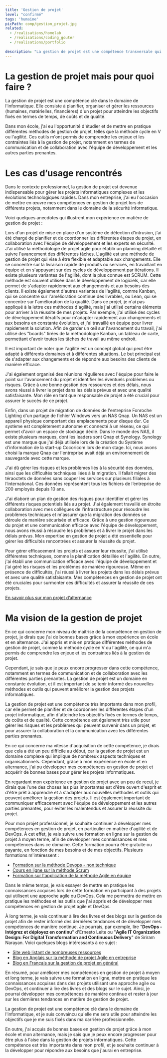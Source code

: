 ```yaml
---
title: 'Gestion de projet'
level: "confirmé"
tags: 'humaine'
picPath: comp/gestion_projet.jpg
related:
  - /realisations/homelab
  - /realisations/coding_gouter
  - /realisations/portfolio
  
description: "La gestion de projet est une compétence transversale qui peut être appliquée dans de nombreux contextes, y compris dans les projets personnels. Elle permet de mieux gérer les tâches et les projets de la vie quotidienne pour maximiser l'efficacité et la productivité."
---
```


# La gestion de projet mais pour quoi faire ?

La gestion de projet est une compétence clé dans le domaine de l'informatique. Elle consiste à planifier, organiser et gérer les ressources (humaines, matérielles, financières) d'un projet pour atteindre les objectifs fixés en termes de temps, de coûts et de qualité.

Dans mon école, j'ai eu l'opportunité d'étudier et de mettre en pratique différentes méthodes de gestion de projet, telles que la méthode cycle en V ou l'agilité. Ces outils m'ont permis de comprendre les enjeux et les contraintes liés à la gestion de projet, notamment en termes de communication et de collaboration avec l'équipe de développement et les autres parties prenantes.

# Les cas d’usage rencontrés

Dans le contexte professionnel, la gestion de projet est devenue indispensable pour gérer les projets informatiques complexes et les évolutions technologiques rapides. Dans mon entreprise, j'ai eu l'occasion de mettre en œuvre mes compétences en gestion de projet lors de différents projets, notamment dans le domaine de la sécurité informatique.

Voici quelques anecdotes qui illustrent mon expérience en matière de gestion de projet :

Lors d'un projet de mise en place d'un système de détection d'intrusion, j'ai été chargé de planifier et de coordonner les différentes étapes du projet, en collaboration avec l'équipe de développement et les experts en sécurité. J'ai utilisé la méthodologie de projet agile pour établir un planning détaillé et suivre l'avancement des différentes tâches.
L'agilité est une méthode de gestion de projet qui vise à être flexible et adaptable aux changements. Elle se concentre sur la livraison rapide de produits ou services, en travaillant en équipe et en s'appuyant sur des cycles de développement par itérations.
Il existe plusieurs variantes de l'agilité, dont la plus connue est SCRUM. Cette méthode est souvent utilisée dans le développement de logiciels, car elle permet de s'adapter rapidement aux changements et aux besoins des clients.
Il existe également d'autres variantes de l'agilité, comme Kanban, qui se concentre sur l'amélioration continue des livrables, ou Lean, qui se concentre sur l'amélioration de la qualité.
Dans ce projet, je n'ai pas appliqué à la lettre ces méthodes d'agilité, mais j'ai utilisé certains éléments pour arriver à la réussite de mes projets. Par exemple, j'ai utilisé des cycles de développement itératifs pour m'adapter rapidement aux changements et aux besoins en constante évolution, et j'ai travaillé en équipe pour livrer rapidement la solution.
Afin de garder un œil sur l'avancement du travail, j'ai utilisé des "boards" tirées de la méthodologie Kanban, un tableau de carte, permettant d'avoir toutes les tâches de travail au même endroit.


Il est important de noter que l'agilité est un concept global qui peut être adapté à différents domaines et à différentes situations. Le but principal est de s'adapter aux changements et de répondre aux besoins des clients de manière efficace.

J'ai également organisé des réunions régulières avec l'équipe pour faire le point sur l'avancement du projet et identifier les éventuels problèmes ou risques. Grâce à une bonne gestion des ressources et des délais, nous avons réussi à livrer le projet dans les délais prévus et avec une qualité satisfaisante. Mon rôle en tant que responsable de projet a été crucial pour assurer le succès de ce projet.

Enfin, dans un projet de migration de données de l'entreprise Fonroche Lighting d'un partage de fichier Windows vers un NAS Qnap. Un NAS est un appareil physique comportant des emplacements pour disque dur. Ce système est complètement autonome et connecté à un réseau, ce qui permet d'avoir un espace de stockage dédié. Dans le monde des NAS, il existe plusieurs marques, dont les leaders sont Qnap et Synology. Synology est une marque que j'ai déjà utilisée lors de la création du Système d'information de la start-up Cocoricom lors de mon stage. Ici, nous avons choisi la marque Qnap car l'entreprise avait déjà un environnement de sauvegarde avec cette marque.

J'ai dû gérer les risques et les problèmes liés à la sécurité des données, ainsi que les difficultés techniques liées à la migration. Il fallait migrer des téraoctets de données sans couper les services sur plusieurs filiales à l’international. Ces données représentent tous les fichiers de l’entreprise de 200 employés depuis 10 ans.

J'ai élaboré un plan de gestion des risques pour identifier et gérer les différents risques potentiels liés au projet. J'ai également travaillé en étroite collaboration avec mes collègues de l'infrastructure pour résoudre les problèmes techniques et m'assurer que la migration des données se déroule de manière sécurisée et efficace. Grâce à une gestion rigoureuse du projet et une communication efficace avec l'équipe de développement, nous avons réussi à résoudre les problèmes et à livrer le projet dans les délais prévus. Mon expertise en gestion de projet a été essentielle pour gérer les difficultés rencontrées et assurer la réussite du projet.

Pour gérer efficacement les projets et assurer leur réussite, j'ai utilisé différentes techniques, comme la planification détaillée et l'agilité. En outre, j'ai établi une communication efficace avec l'équipe de développement et j'ai géré les risques et les problèmes de manière rigoureuse. Même en présence de difficultés, j'ai réussi à livrer les projets dans les délais prévus et avec une qualité satisfaisante. Mes compétences en gestion de projet ont été cruciales pour surmonter ces difficultés et assurer la réussite de ces projets.

[En savoir plus sur mon projet d’alternance](/realisations/amelioration_si)

# Ma vision de la gestion de projet

En ce qui concerne mon niveau de maîtrise de la compétence en gestion de projet, je dirais que j'ai de bonnes bases grâce à mon expérience en école et en alternance. J'ai appris et mis en pratique différentes méthodes de gestion de projet, comme la méthode cycle en V ou l'agilité, ce qui m'a permis de comprendre les enjeux et les contraintes liés à la gestion de projet.

Cependant, je sais que je peux encore progresser dans cette compétence, notamment en termes de communication et de collaboration avec les différentes parties prenantes. La gestion de projet est un domaine en constante évolution, et il est important de se tenir informé des nouvelles méthodes et outils qui peuvent améliorer la gestion des projets informatiques.

La gestion de projet est une compétence très importante dans mon profil, car elle permet de planifier et de coordonner les différentes étapes d'un projet informatique, afin d'atteindre les objectifs fixés en termes de temps, de coûts et de qualité. Cette compétence est également très utile pour gérer les risques et les problèmes qui peuvent survenir dans un projet, et pour assurer la collaboration et la communication avec les différentes parties prenantes.

En ce qui concerne ma vitesse d'acquisition de cette compétence, je dirais que cela a été un peu difficile au début, car la gestion de projet est un domaine complexe qui implique de nombreux aspects techniques et organisationnels. Cependant, grâce à mon expérience en école et en alternance, j'ai pu développer mes compétences en gestion de projet et acquérir de bonnes bases pour gérer les projets informatiques.

En regardant mon expérience en gestion de projet avec un peu de recul, je dirais que l'une des choses les plus importantes est d'être ouvert d'esprit et d'être prêt à apprendre et à s'adapter aux nouvelles méthodes et outils qui peuvent améliorer la gestion des projets. Il est également important de communiquer efficacement avec l'équipe de développement et les autres parties prenantes, pour éviter les malentendus et assurer la réussite du projet.

Pour mon projet professionnel, je souhaite continuer à développer mes compétences en gestion de projet, en particulier en matière d'agilité et de DevOps. À cet effet, je vais suivre une formation en ligne sur la gestion de projet à moyen terme, afin de développer mes connaissances et mes compétences dans ce domaine. Cette formation pourra être gratuite ou payante, en fonction de mes besoins et de mes objectifs. Plusieurs formations m'intéressent :

- [Formation sur la méthode Devops - non technique](https://www.m2iformation.fr/formation-devops-foundation-avec-certification/DVO-IN/)
- [Cours en ligne sur la méthode Scrum](https://www.udemy.com/course/gestion-de-projet-agile-la-methode-scrum/)
- [Formation sur l'application de la méthode Agile en équipe](https://www.m2iformation.fr/formation-travailler-en-equipe-agile/AGI-LEA/)

Dans le même temps, je vais essayer de mettre en pratique les connaissances acquises lors de cette formation en participant à des projets qui utilisent une approche agile ou DevOps. Cela me permettra de mettre en pratique les méthodes et les outils que j'ai appris et de développer mes compétences en gestion de projet agile et DevOps.

À long terme, je vais continuer à lire des livres et des blogs sur la gestion de projet afin de rester informé des dernières tendances et de développer mes compétences de manière continue. Je pourrais, par exemple, lire "**DevOps - Intégrez et déployez en continu**" d'Ernesto Leite ou "**Agile IT Organization Design: For Digital Transformation and Continuous Delivery**" de Sriram Narayan. Voici quelques blogs intéressants à ce sujet :

- [Site web listant de nombreuses ressources](https://www.keepproductive.com/)
- [Blog en Anglais sur la méthode de projet Agile en entreprise](https://hive.com/blog/)
- [Blog en Français sur la gestion de projet en général](https://blog-gestion-de-projet.com/)

En résumé, pour améliorer mes compétences en gestion de projet à moyen et long terme, je vais suivre une formation en ligne, mettre en pratique les connaissances acquises dans des projets utilisant une approche agile ou DevOps, et continuer à lire des livres et des blogs sur le sujet. Ainsi, je pourrai développer mes compétences de manière continue et rester à jour sur les dernières tendances en matière de gestion de projet.

La gestion de projet est une compétence clé dans le domaine de l'informatique, et je suis convaincu qu'elle me sera utile pour atteindre les objectifs que je me suis fixés dans ma carrière professionnelle.

En outre, j'ai acquis de bonnes bases en gestion de projet grâce à mon école et mon alternance, mais je sais que je peux encore progresser pour être plus à l'aise dans la gestion de projets informatiques. Cette compétence est très importante dans mon profil, et je souhaite continuer à la développer pour répondre aux besoins que j'aurai en entreprise.